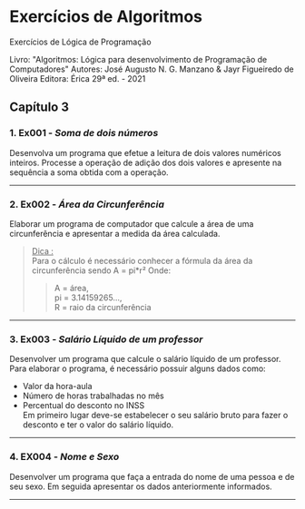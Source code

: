 # Exercícios de Algoritmos 

Exercícios de Lógica de Programação

Livro: "Algoritmos: Lógica para desenvolvimento de Programação de Computadores"
Autores: José Augusto N. G. Manzano  & Jayr Figueiredo de Oliveira
Editora: Érica
29ª ed. - 2021

## Capítulo 3
### 1. Ex001 - *Soma de dois números*

Desenvolva um programa que efetue a leitura de dois valores numéricos inteiros.
Processe a operação de adição dos dois valores e apresente na sequência a soma obtida com a operação.

- - - 

### 2. Ex002 - *Área da Circunferência*

Elaborar um programa de computador que calcule a área de uma circunferência e apresentar a medida da área calculada.

> <u>Dica :</u>  
> Para o cálculo é necessário conhecer a fórmula da área da circunferência sendo A = pi*r²
> Onde:   
>> A = área,  
>> pi = 3.14159265...,  
>> R = raio da circunferência

- - -

### 3. Ex003 - *Salário Líquido de um professor*

Desenvolver um programa que calcule o salário líquido de um professor.
Para elaborar o programa, é necessário possuir alguns dados como: 
* Valor da hora-aula
* Número de horas trabalhadas no mês
* Percentual do desconto no INSS  
Em primeiro lugar deve-se estabelecer o seu salário bruto para fazer o desconto e ter o valor do salário líquido.

- - - 

### 4. EX004 - *Nome e Sexo*

Desenvolver um programa que faça a entrada do nome de uma pessoa e de seu sexo. 
Em seguida apresentar os dados anteriormente informados.

- - -

